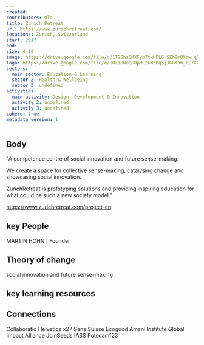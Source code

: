 ```yaml
---
created:
contributors: Ola
title: Zurich Retreat
url: https://www.zurichretreat.com/
locations: Zurich, Switzerland
start: 2017
end: 
size: 4-10
image: https://drive.google.com/file/d/1T9GhiSMXFyb7txHPLG_SEh9mQXrw_qNx/view?usp=drive_link
logo: https://drive.google.com/file/d/1OzI8WoQGDpMLt6WcBq3jJG8Kom_bC7XX/view?usp=drive_link
sectors:
  main sector: Education & Learning
  sector 2: Health & Wellbeing
  sector 3: undefined
activities: 
  main activity: Design, Development & Innovation
  activity 2: undefined
  activity 3: undefined
cohere: true
metadata_version: 1
---
```



## Body

"A competence centre of social innovation and future sense-making.

We create a space for collective sense-making, catalysing change and showcasing social innovation. 

ZurichRetreat is prototyping solutions and providing inspiring education for what could be such a new society model."

https://www.zurichretreat.com/project-en

## key People

MARTIN HOHN | Founder

## Theory of change

social innovation and future sense-making

## key learning resources



## Connections

Collaboratio Helvetica
x27
Sens Suisse
Ecogood
Amani Institute
Global Impact Alliance
JoinSeeds
IASS Potsdam123

